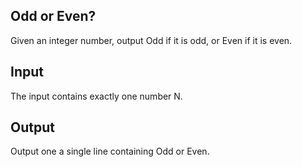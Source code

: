 <h2> Odd or Even? </h2>
Given an integer number, output Odd if it is odd, or Even if it is even.

<h2> Input </h2>
The input contains exactly one number N.

<h2> Output </h2>
Output one a single line containing Odd or Even.
